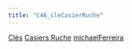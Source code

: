```yaml
---
title: "C46_cleCasierRuche"
---
```


[Clés](notes/equipements/cles/C_Clés.md) [Casiers Ruche](notes/equipements/consommables/C_CasierRuche.md) [michaelFerreira](notes/utilisateurs/beneficiaires/michaelFerreira.md)